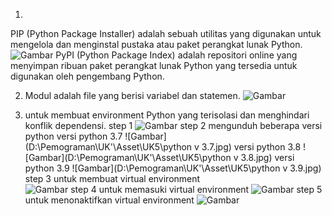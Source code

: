 1. 
PIP (Python Package Installer) adalah sebuah utilitas yang digunakan untuk mengelola dan menginstal pustaka atau paket perangkat lunak Python.
![Gambar](D:\Pemograman\UK'\Asset\UK5\1.jpg)
PyPI (Python Package Index) adalah repositori online yang menyimpan ribuan paket perangkat lunak Python yang tersedia untuk digunakan oleh pengembang Python.


2.  Modul adalah file yang berisi variabel dan statemen.
![Gambar](D:\Pemograman\UK'\Asset\UK5\2.jpg)

3. untuk membuat environment Python yang terisolasi dan menghindari konflik dependensi.
step 1
![Gambar](D:\Pemograman\UK'\Asset\UK5\1.jpg)
step 2
mengunduh beberapa versi python
versi python 3.7
![Gambar](D:\Pemograman\UK'\Asset\UK5\python v 3.7.jpg)
versi python 3.8
![Gambar](D:\Pemograman\UK'\Asset\UK5\python v 3.8.jpg)
versi python 3.9
![Gambar](D:\Pemograman\UK'\Asset\UK5\python v 3.9.jpg)
step 3 untuk membuat virtual environment  
![Gambar](D:\Pemograman\UK'\Asset\UK5\Screenshot_1.jpg)
step 4 untuk memasuki virtual environment 
![Gambar](D:\Pemograman\UK'\Asset\UK5\Screenshot_2.jpg)
step 5 untuk menonaktifkan virtual environment
![Gambar](D:\Pemograman\UK'\Asset\UK5\Screenshot_3.jpg)
